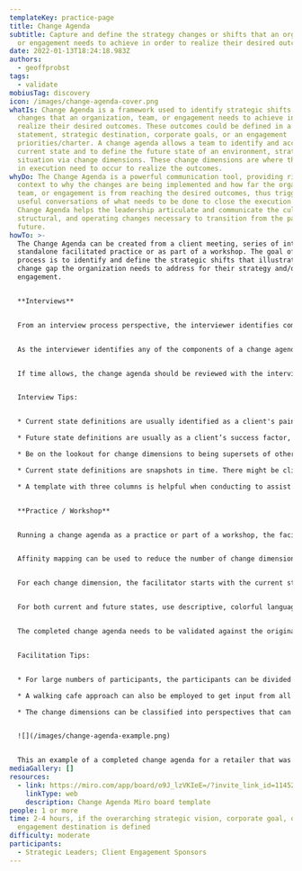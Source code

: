 ```yaml
---
templateKey: practice-page
title: Change Agenda
subtitle: Capture and define the strategy changes or shifts that an organization
  or engagement needs to achieve in order to realize their desired outcomes
date: 2022-01-13T18:24:18.983Z
authors:
  - geoffprobst
tags:
  - validate
mobiusTag: discovery
icon: /images/change-agenda-cover.png
whatIs: Change Agenda is a framework used to identify strategic shifts or
  changes that an organization, team, or engagement needs to achieve in order to
  realize their desired outcomes. These outcomes could be defined in a vision
  statement, strategic destination, corporate goals, or an engagement
  priorities/charter. A change agenda allows a team to identify and access the
  current state and to define the future state of an environment, strategy or
  situation via change dimensions. These change dimensions are where the shifts
  in execution need to occur to realize the outcomes.
whyDo: The Change Agenda is a powerful communication tool, providing rich
  context to why the changes are being implemented and how far the organization,
  team, or engagement is from reaching the desired outcomes, thus triggering
  useful conversations of what needs to be done to close the execution gap. A
  Change Agenda helps the leadership articulate and communicate the cultural,
  structural, and operating changes necessary to transition from the past to the
  future.
howTo: >-
  The Change Agenda can be created from a client meeting, series of interviews,
  standalone facilitated practice or as part of a workshop. The goal of this
  process is to identify and define the strategic shifts that illustrate the
  change gap the organization needs to address for their strategy and/or
  engagement.


  **Interviews**


  From an interview process perspective, the interviewer identifies components of the change agenda (i.e. change dimensions, current states, and future states) during the conversation. Since an interview is very fluid, these three components could come in any order during the conversation.


  As the interviewer identifies any of the components of a change agenda entry, that component should be captured and documented. Follow-up questions should be asked to address the remaining components of that change agenda entry.


  If time allows, the change agenda should be reviewed with the interviewee(s) to ensure alignment with client’s expectation of their vision statement, engagement goals, or strategic destination.


  Interview Tips:


  * Current state definitions are usually identified as a client's pain point

  * Future state definitions are usually as a client’s success factor, end state, opportunity, or goals

  * Be on the lookout for change dimensions to being supersets of other change dimensions

  * Current state definitions are snapshots in time. There might be client push back during a change agenda review as progress might have occurred from the time of the interview and the review

  * A template with three columns is helpful when conducting to assist you in make sure you capture all components


  **Practice / Workshop**


  Running a change agenda as a practice or part of a workshop, the facilitator starts with a vision statement, engagement goal, or strategic destination and has the participants generate change dimensions.


  Affinity mapping can be used to reduce the number of change dimensions


  For each change dimension, the facilitator starts with the current state and has the participants create a definition of the current situation. After the current state is complete, the participants need to define the future state.


  For both current and future states, use descriptive, colorful language so that readers will be able to visualize the states and recognize that gap between each state.


  The completed change agenda needs to be validated against the original vision statement, engagement goal, or strategic destination.


  Facilitation Tips:


  * For large numbers of participants, the participants can be divided up into groups and change dimensions can be divided up amongst the groups. This avoids the practice from becoming an 8th grade work-smithing experience.

  * A walking cafe approach can also be employed to get input from all participants on each change agenda entry before final readout.

  * The change dimensions can be classified into perspectives that can be used in a strategy map practice.


  ![](/images/change-agenda-example.png)


  This an example of a completed change agenda for a retailer that was migrating an Order History application from on-premise facility to Cloud provider.
mediaGallery: []
resources:
  - link: https://miro.com/app/board/o9J_lzVKIeE=/?invite_link_id=114529675167
    linkType: web
    description: Change Agenda Miro board template
people: 1 or more
time: 2-4 hours, if the overarching strategic vision, corporate goal, or
  engagement destination is defined
difficulty: moderate
participants:
  - Strategic Leaders; Client Engagement Sponsors
---
```

